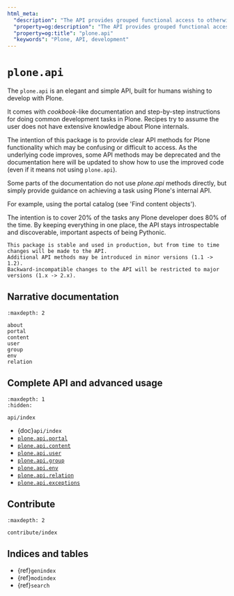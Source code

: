 ```yaml
---
html_meta:
  "description": "The API provides grouped functional access to otherwise distributed logic in Plone."
  "property=og:description": "The API provides grouped functional access to otherwise distributed logic in Plone."
  "property=og:title": "plone.api"
  "keywords": "Plone, API, development"
---
```


# `plone.api`

The `plone.api` is an elegant and simple API, built for humans wishing to develop with Plone.

It comes with *cookbook*-like documentation and step-by-step instructions for doing common development tasks in Plone.
Recipes try to assume the user does not have extensive knowledge about Plone internals.

The intention of this package is to provide clear API methods for Plone functionality which may be confusing or difficult to access.
As the underlying code improves, some API methods may be deprecated and the documentation
here will be updated to show how to use the improved code (even if it means not using `plone.api`).

Some parts of the documentation do not use *plone.api* methods directly, but simply provide guidance on achieving
a task using Plone's internal API.

For example, using the portal catalog (see 'Find content objects').

The intention is to cover 20% of the tasks any Plone developer does 80% of the time.
By keeping everything in one place, the API stays introspectable and discoverable, important aspects of being Pythonic.

```{note}
This package is stable and used in production, but from time to time changes will be made to the API.
Additional API methods may be introduced in minor versions (1.1 -> 1.2).
Backward-incompatible changes to the API will be restricted to major versions (1.x -> 2.x).
```


## Narrative documentation

```{toctree}
:maxdepth: 2

about
portal
content
user
group
env
relation
```


## Complete API and advanced usage

```{toctree}
:maxdepth: 1
:hidden:

api/index
```

-   {doc}`api/index`
-   [`plone.api.portal`](api/portal)
-   [`plone.api.content`](api/content)
-   [`plone.api.user`](api/user)
-   [`plone.api.group`](api/group)
-   [`plone.api.env`](api/env)
-   [`plone.api.relation`](api/relation)
-   [`plone.api.exceptions`](api/exceptions)


## Contribute

```{toctree}
:maxdepth: 2

contribute/index
```

## Indices and tables

- {ref}`genindex`
- {ref}`modindex`
- {ref}`search`
